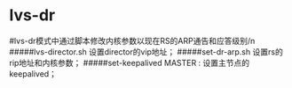 # lvs-dr
#lvs-dr模式中通过脚本修改内核参数以现在RS的ARP通告和应答级别/n
#####lvs-director.sh 设置director的vip地址；
#####set-dr-arp.sh 设置rs的rip地址和内核参数；
#####set-keepalived MASTER : 设置主节点的keepalived；
